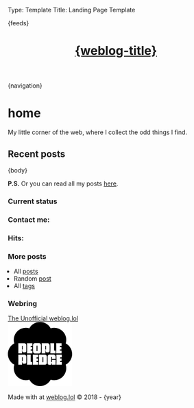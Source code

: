 Type: Template
Title: Landing Page Template

<!DOCTYPE html>
<html lang="en">
<head>
<title>{weblog-title}</title>
<meta name="author" content="Phil Stollery" />
<meta name="description" content="My little corner of the web, where I collect the odd things I find. A personal weblog." />

<meta charset="utf-8">
<meta proof="proven.lol/fe24d0">
<meta charset="utf-8">
<meta name="viewport" content="width=device-width, initial-scale=1">
<meta name="theme-color" conent="#222" media="(prefers-color-scheme: dark)">
<meta name="theme-color" conent="#f8f9fa" media="(prefers-color-scheme: light)">
{feeds}
<link rel="apple-touch-icon" sizes="180x180" href="https://raw.githubusercontent.com/PhilStollery/phils.weblog.lol/master/images/apple-touch-icon.png">
<link rel="icon" type="image/png" sizes="32x32" href="https://raw.githubusercontent.com/PhilStollery/phils.weblog.lol/master/images/favicon-32x32.png">
<link rel="icon" type="image/png" sizes="16x16" href="https://raw.githubusercontent.com/PhilStollery/phils.weblog.lol/master/images/favicon-16x16.png">
<link rel="manifest" href="https://raw.githubusercontent.com/PhilStollery/phils.weblog.lol/master/images/site.webmanifest">
<link rel="stylesheet" media="all" href="/style.css" />
</head>
<body>

<header>
  <h1 class="weblog-title"><a href="{base-path}">{weblog-title}</a></h1>
</header>

{navigation}

<main>

<h1 id="content-home"><a href="#content-home" class="heading-permalink" aria-hidden="true" title="Permalink"></a><i class="fas fa-house"></i> home</h1>

<p>My little corner of the web, where I collect the odd things I find.</p>

<h2 id="recent-posts-title"><i class="far fa-newspaper"></i> Recent posts</h2>

{body}

<p><strong>P.S.</strong> Or you can read all my posts <a href="/archive">here</a>.</p>

<div class="weblog-info">
  <div class="item">
    <h3 class="current-status">Current status</h3>
    <script src="https://status.lol/phils.js?time&link"></script>
    <br\>
    <h3 class="contact-me">Contact me: <a href="mailto:phils@omg.lol" title="Email me"><i class="far fa-envelope"></i></a> <a rel="me" href="https://social.lol/@phils" title="My Mastodon instance."><i class="fa-brands fa-fw fa-mastodon"></i></a></h3>
    <br\>
    <h3 class="page-hits">Hits: <a href="https://tinylytics.app/public/aacr4gz9Xw_Ya-qqQH8d" title="Page hits supplied by tinylytics.app"><span class="tinylytics_hits"></span></a></h3>
  </div>
  <div class="item">
    <h3 class="more-posts">More posts</h3>
    <ul style="padding-left: 1em;">
      <li>All <a href="/archive">posts</a></li>
      <li>Random <a href="/random">post</a></li>
      <li>All <a href="/tags">tags</a></li>
    </ul>
    <br\>
  </div>

  <div class="item">
    <h3 class="webring">Webring</h2>
<span class="webring-title"><a href="https://stollerys.co.uk/webring">The Unofficial weblog.lol</a></span>
<span class="webring-buttons">
<a href="https://webri.ng/webring/webloglol/previous?via=https://stollerys.co.uk"><i class="fa-solid fa-circle-left"></i></a>
<a href="https://webri.ng/webring/webloglol/random?via=https://stollerys.co.uk"><i class="fa-solid fa-shuffle"></i></a>
<a href="https://webri.ng/webring/webloglol/next?via=https://stollerys.co.uk"><i class="fa-solid fa-circle-right"></i></a>
</span> 
  </div>
	<div class="item">
	   <a href="https://people.pledge.party"><img src="/images/people_pledge_badge.png"/></a>
	</div>
</div>
</main>

<footer>
  <p>Made with <a href="https://home.omg.lol/referred-by/phils" title="Love by prami at omg.lol"><i class="fa-solid fa-heart"></i></a> at <a href="https://weblog.lol">weblog.lol</a> &copy; 2018 - {year}</p>

<script src="https://tinylytics.app/embed/vjqvBE9nv_zxbDL17UsJ.js?hits&kudos=❤️" defer></script>

</footer>

</body>
</html>